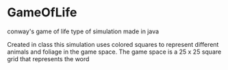 # GameOfLife
conway's game of life type of simulation made in java

<p>Created in class this simulation uses colored squares to represent different animals and 
foliage in the game space. The game space is a 25 x 25 square grid that represents 
the word </p>
